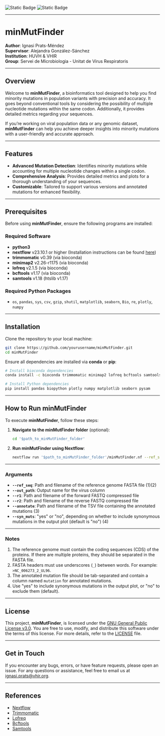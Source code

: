 
![Static Badge](https://img.shields.io/badge/Version-Pre--Release-blue)    ![Static Badge](https://img.shields.io/badge/License-GPL_V3-green)

---
# minMutFinder

**Author**: Ignasi Prats-Méndez  
**Supervisor**: Alejandra González-Sánchez  
**Institution**: HUVH & VHIR  
**Group**: Servei de Microbiologia - Unitat de Virus Respiratoris  

---

## Overview

Welcome to **minMutFinder**, a bioinformatics tool designed to help you find minority mutations in population variants with precision and accuracy. It goes beyond conventional tools by considering the possibility of multiple nucleotide mutations within the same codon. Additionally, it provides detailed metrics regarding your sequences.

If you’re working on viral population data or any genomic dataset, **minMutFinder** can help you achieve deeper insights into minority mutations with a user-friendly and accurate approach.

---

## Features

- **Advanced Mutation Detection**: Identifies minority mutations while accounting for multiple nucleotide changes within a single codon.
- **Comprehensive Analysis**: Provides detailed metrics and plots for a thorough understanding of your sequences.
- **Customizable**: Tailored to support various versions and annotated mutations for enhanced flexibility.

---

## Prerequisites

Before using **minMutFinder**, ensure the following programs are installed:

### Required Software

- **python3**
- **nextflow** v23.10.1 or higher (Installation instructions can be found [here](https://www.nextflow.io/))
- **trimmomatic** v0.39 (via bioconda)
- **minimap2** v2.26-r1175 (via bioconda)
- **lofreq** v2.1.5 (via bioconda)
- **bcftools** v1.17 (via bioconda)
- **samtools** v1.18 (htslib v1.17)

### Required Python Packages

- `os`, `pandas`, `sys`, `csv`, `gzip`, `shutil`, `matplotlib`, `seaborn`, `Bio`, `re`, `plotly`, `numpy`

---

## Installation

Clone the repository to your local machine:

```bash
git clone https://github.com/yourusername/minMutFinder.git
cd minMutFinder
```

Ensure all dependencies are installed via **conda** or **pip**:

```bash
# Install bioconda dependencies
conda install -c bioconda trimmomatic minimap2 lofreq bcftools samtools

# Install Python dependencies
pip install pandas biopython plotly numpy matplotlib seaborn pysam
```

---

## How to Run minMutFinder

To execute **minMutFinder**, follow these steps:

1. **Navigate to the minMutFinder folder** (optional):  
   ```bash
   cd '$path_to_minMutFinder_folder'
   ```

2. **Run minMutFinder using Nextflow**:  
   ```bash
   nextflow run '$path_to_minMutFinder_folder'/minMutFinder.nf --ref_seq <reference.fasta> --out_path <output_name> --r1 <forward_reads.fastq.gz> --r2 <reverse_reads.fastq.gz> --annotate <mutations.tsv> --syn_muts yes
   ```

---

### Arguments

- **`--ref_seq`**: Path and filename of the reference genome FASTA file (1)(2)
- **`--out_path`**: Output name for the virus column
- **`--r1`**: Path and filename of the forward FASTQ compressed file
- **`--r2`**: Path and filename of the reverse FASTQ compressed file
- **`--annotate`**: Path and filename of the TSV file containing the annotated mutations (3)
- **`--syn_muts`**: "yes" or "no", depending on whether to include synonymous mutations in the output plot (default is "no") (4)

---

### Notes

1. The reference genome must contain the coding sequences (CDS) of the proteins. If there are multiple proteins, they should be separated in the FASTA file.
2. FASTA headers must use underscores (`_`) between words. For example: `>NC_006273_2_UL96`.
3. The annotated mutation file should be tab-separated and contain a column named `mutation` for annotated mutations.
4. Use "yes" to include synonymous mutations in the output plot, or "no" to exclude them (default).

---

## License

This project, **minMutFinder**, is licensed under the [GNU General Public License v3.0](https://www.gnu.org/licenses/gpl-3.0.html). You are free to use, modify, and distribute this software under the terms of this license. For more details, refer to the [LICENSE](./LICENSE) file.

---

## Get in Touch

If you encounter any bugs, errors, or have feature requests, please open an issue. For any questions or assistance, feel free to email us at [ignasi.prats@vhir.org](mailto:ignasi.prats@vhir.org).

---

## References

- [Nextflow](https://www.nextflow.io/)
- [Trimmomatic](http://www.usadellab.org/cms/?page=trimmomatic)
- [Lofreq](https://csb5.github.io/lofreq/)
- [Bcftools](http://samtools.github.io/bcftools/bcftools.html)
- [Samtools](http://www.htslib.org/)
